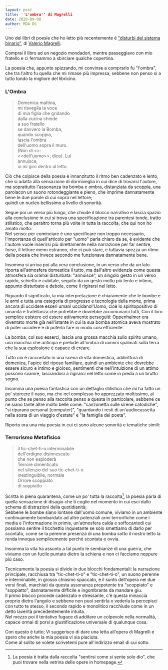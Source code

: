 ```yaml
---
layout: post
title: ''L'ombra'' di Magrelli
date: 2020-09-08
author: MDA DS
---
```

Uno dei libri di poesie che ho letto più recentemente è ["disturbi del sistema binario"](https://www.ibs.it/disturbi-del-sistema-binario-libro-valerio-magrelli/e/9788806182137), di [Valerio Magrelli](https://en.wikipedia.org/wiki/Valerio_Magrelli).

Comprai il libro ad un negozio mondadori, mentre passeggiavo con mio fratello e ci fermammo a sbirciare qualche copertina.

La poesia che, appunto spizzando, mi convinse a comprarlo fu "l'ombra", che tra l'altro fu quella che mi rimase più impressa, sebbene non penso si a tutto tondo la migliore del libricino.

### L'Ombra

>Domenica mattina,<br>
>mi risveglia la voce<br>
>di mia figlia che gridando<br>
>dalla cucina chiede<br>
>a suo fratello<br>
>se davvero la Bomba,<br>
>quando scoppia,<br>
>lascia l'ombra<br>
>dell'uomo sopra il muro.<br>
>(Non di <<un uomo>>:<br>
><<dell'uomo>>, dice). Lui<br>
>annuisce,<br>
>io mi giro dentro al letto.

Ciò che colpisce della poesia è innanzitutto il ritmo ben cadenzato e lento, che si adatta alla sensazione di dormiveglia in cui dice di trovarsi l'autore, ma soprattutto l'assonanza tra bomba e ombra, distanziata da scoppia, una parolacon un suono rotondeggiante e pieno, che imprime dannatamente bene le due parole di cui sopra nel lettore;<br>
quindi un nucleo bellissimo a livello di sonorità.

Segue poi un verso più lungo, che chiude il blocco narrativo e lascia spazio alla conclusione in cui si trova una specificazione tra parentesi tonde, tratto stilistico, che peraltro torna più volte in tutta la raccolta, che qui non ho amato molto.<br>
Nel senso: per cominciare è uno specificare non troppo necessario, l'importanza di quell'articolo per "uomo" parla chiaro da se, è evidente che l'autore vuole inserirsi più direttamente nella narrazione per far sentire, forse, il lettore meno estraneo, che ci può stare, e tuttavia spezza un ritmo della poesia che invece secondo me funzionava dannatamente bene.

Insomma si arriva poi alla vera conclusione, in un verso che da un lato riporta all'atmosfera domestica il tutto, ma dall'altro evidenzia come questa atmosfera sia oramai disturbata: "annuisce", un singolo gesto in un verso rapido, schietto e cubitale, seguito da un gesto molto più lento e intimo, appunto disturbato e debole, come il rigirarsi nel letto.

Riguardo il significato, la mia interpretazione è chiaramente che le bombe e le armi e tutta una categoria di progresso e tecnologia della morte, prima ancora di uccidere esseri umani uccidanol'Uomo, cioè lo spiritopositivo di umanità e fratellanza che potrebbe e dovrebbe accomunarci tutti, Con il loro semplice esistere ed essere attivamente perseguiti: Oppenhaimer era diventato morte già nell'istante in cui la sua bomba atomica aveva mostrato di poter uccidere e di poterlo fare in modo così efficiente.

La bomba, col suo esserci, lascia una grossa macchia sullo spirito umano, una macchia che anticipa e prelude all'ombra di uomini spalmati sulla terra che la sua esplosione è capace di creare.

Tutto ciò è raccontato in una scena di vita domestica, addirittura di domenica, l'apice del riposo familiare, quindi un ambiente che dovrebbe essere sicuro e intimo e gioioso, sentimenti che nell'intuizione di un attimo possono svanire, lasciandoci a rigirarci nel letto come in preda a un brutto sogno.

Insomma una poesia fantastica con un dettaglio stilistico che mi ha fatto un po' storcere il naso, ma che nel complesso ho apprezzato moltissimo, al punto che se penso alla raccolta penso a questa in particolare, sebbene ce ne siano tante altre molto belle come: "canzonetta sulle sirene catodiche", "si riparano personal [computer]", "guardando i resti di un'audiocassetta nella sosta di un viaggio d'estate" e "la famiglia del poeta".

Riporto ora una mia poesia in cui ci sono alcune sonorità e tematiche simili:

### Terrorismo Metafisico

>il tic-chet-ti-o interminabile<br>
>dell'ordigno disinnescato<br>
>che non esploderà<br>
>Terrore dimenticato<br>
>nel silenzio del suo tic-chet-ti-o<br>
>inestinguibile, normale<br>
>Orrore scoppiato<br>
>di soppiatto<br>

Scritta in piena quarantena, come un po' tutta la raccolta[^1], la poesia parla di quella sensazione di disagio che ti coglie nel momento in cui esci dallo schema di distrazioni della quotidianità;<br>
Sebbene le bombe siano lontane dall'uomo comune, viviamo in un ambiente continuamente bombardato ad altre potenziali armi terrorifiche come i media e l'informazione in primis, un'atmosfera calda e soffocantedi cui possiamo sentire il ticchettio inquietante se solo smettiamo di darlo per scontato, come se la perenne presenza di una bomba sotto il nostro letto la renda innoqua semplicemente perché scontata e ovvia.

Insomma la vita ha assunto a tal punto le sembianze di una guerra, che viviamo con un fucile puntato dietro la schiena e non ci facciamo neppure più caso.

Tecnicamente la poesia si divide in due blocchi fondamentali: la narrazione principale, racchiusa tra "tic-chet-ti-o"  e "tic-chet-ti-o", un suono perenne e interminabile, in grosso chiasmo spaccato, e il sunto dell'opera nei due versi finali, marchiati da questa assonanza prepotente tra "scoppiato" e "soppiatto", dannatamente difficile e ingombrante da mandare giu.<br>
Il primo blocco procede cadenzato e stressante, c'è questa minaccia proprio dietro l'angolo e sebbene non puoi sentirla o vederla la percepisci con tutto te stesso, il secondo rapido e monolitico racchiude come in un detto laverità precedentemente intuita.<br>
Nel mezzo poi il tentativo fugace di additare un colpevole nella normalità, capace ormai di porsi a giustificazione universale di qualunque cosa.

Con questo è tutto; Vi suggerisco di dare una letta all'opera di Magrelli e spero che anche la mia poesia vi sia piaciuta.<br>
Come al solito se volete scrivetemi pure all'indirizzo email di cui sotto.

[^1]: La poesia è tratta dalla raccolta "sentirsi come si sente solo dio", che puoi trovare nella vetrina delle opere in homepage.